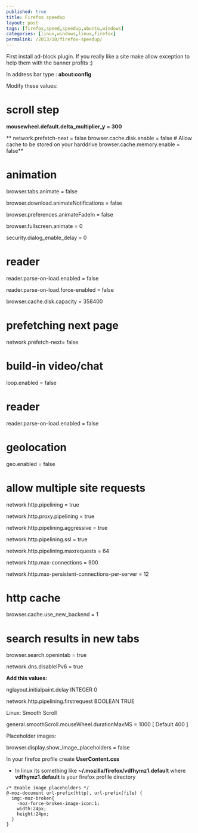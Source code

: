 ```yaml
---
published: true
title: Firefox speedup
layout: post
tags: [firefox,speed,speedup,ubuntu,windows]
categories: [linux,windows,linux,firefox]
permalink: /2013/10/firefox-speedup/
---
```

First install ad-block plugin. If you really like a site make allow exception to help them with the banner profits :)

In address bar type : **about:config**

Modify these values:


# scroll step

**mousewheel.default.delta_multiplier_y** **= 300**

**
network.prefetch-next = false
browser.cache.disk.enable = false # Allow cache to be stored on your harddrive
browser.cache.memory.enable = false**

# animation

browser.tabs.animate = false

browser.download.animateNotifications = false

browser.preferences.animateFadeIn = false

browser.fullscreen.animate = 0

security.dialog_enable_delay = 0

# reader

reader.parse-on-load.enabled = false

reader.parse-on-load.force-enabled = false


browser.cache.disk.capacity = 358400

# prefetching next page

network.prefetch-next= false

# build-in video/chat
loop.enabled = false

# reader
reader.parse-on-load.enabled = false
# geolocation
geo.enabled = false
# allow multiple site requests

network.http.pipelining = true

network.http.proxy.pipelining = true

network.http.pipelining.aggressive = true

network.http.pipelining.ssl = true

network.http.pipelining.maxrequests = 64

network.http.max-connections = 900

network.http.max-persistent-connections-per-server = 12
# http cache
browser.cache.use_new_backend = 1

# search results in new tabs

browser.search.openintab = true

network.dns.disableIPv6 = true

**Add this values:**

nglayout.initialpaint.delay INTEGER 0

network.http.pipelining.firstrequest BOOLEAN TRUE


Linux: Smooth Scroll

general.smoothScroll.mouseWheel.durationMaxMS = 1000 [ Default 400 ]

Placeholder images:

browser.display.show_image_placeholders = false

In your firefox profile create **UserContent.css**
* In linux its something like **~/.mozilla/firefox/vdfhymz1.default**
where **vdfhymz1.default** is your firefox profile directory

```
/* Enable image placeholders */
@-moz-document url-prefix(http), url-prefix(file) {
  img:-moz-broken{
    -moz-force-broken-image-icon:1;
    width:24px;
    height:24px;
  }
}
```
